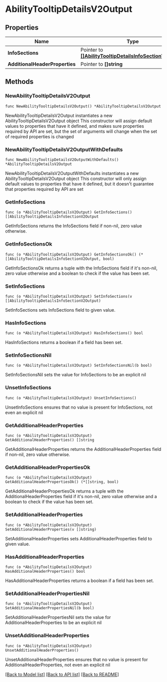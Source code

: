 # AbilityTooltipDetailsV2Output

## Properties

Name | Type | Description | Notes
------------ | ------------- | ------------- | -------------
**InfoSections** | Pointer to [**[]AbilityTooltipDetailsInfoSectionV2Output**](AbilityTooltipDetailsInfoSectionV2Output.md) |  | [optional] 
**AdditionalHeaderProperties** | Pointer to **[]string** |  | [optional] 

## Methods

### NewAbilityTooltipDetailsV2Output

`func NewAbilityTooltipDetailsV2Output() *AbilityTooltipDetailsV2Output`

NewAbilityTooltipDetailsV2Output instantiates a new AbilityTooltipDetailsV2Output object
This constructor will assign default values to properties that have it defined,
and makes sure properties required by API are set, but the set of arguments
will change when the set of required properties is changed

### NewAbilityTooltipDetailsV2OutputWithDefaults

`func NewAbilityTooltipDetailsV2OutputWithDefaults() *AbilityTooltipDetailsV2Output`

NewAbilityTooltipDetailsV2OutputWithDefaults instantiates a new AbilityTooltipDetailsV2Output object
This constructor will only assign default values to properties that have it defined,
but it doesn't guarantee that properties required by API are set

### GetInfoSections

`func (o *AbilityTooltipDetailsV2Output) GetInfoSections() []AbilityTooltipDetailsInfoSectionV2Output`

GetInfoSections returns the InfoSections field if non-nil, zero value otherwise.

### GetInfoSectionsOk

`func (o *AbilityTooltipDetailsV2Output) GetInfoSectionsOk() (*[]AbilityTooltipDetailsInfoSectionV2Output, bool)`

GetInfoSectionsOk returns a tuple with the InfoSections field if it's non-nil, zero value otherwise
and a boolean to check if the value has been set.

### SetInfoSections

`func (o *AbilityTooltipDetailsV2Output) SetInfoSections(v []AbilityTooltipDetailsInfoSectionV2Output)`

SetInfoSections sets InfoSections field to given value.

### HasInfoSections

`func (o *AbilityTooltipDetailsV2Output) HasInfoSections() bool`

HasInfoSections returns a boolean if a field has been set.

### SetInfoSectionsNil

`func (o *AbilityTooltipDetailsV2Output) SetInfoSectionsNil(b bool)`

 SetInfoSectionsNil sets the value for InfoSections to be an explicit nil

### UnsetInfoSections
`func (o *AbilityTooltipDetailsV2Output) UnsetInfoSections()`

UnsetInfoSections ensures that no value is present for InfoSections, not even an explicit nil
### GetAdditionalHeaderProperties

`func (o *AbilityTooltipDetailsV2Output) GetAdditionalHeaderProperties() []string`

GetAdditionalHeaderProperties returns the AdditionalHeaderProperties field if non-nil, zero value otherwise.

### GetAdditionalHeaderPropertiesOk

`func (o *AbilityTooltipDetailsV2Output) GetAdditionalHeaderPropertiesOk() (*[]string, bool)`

GetAdditionalHeaderPropertiesOk returns a tuple with the AdditionalHeaderProperties field if it's non-nil, zero value otherwise
and a boolean to check if the value has been set.

### SetAdditionalHeaderProperties

`func (o *AbilityTooltipDetailsV2Output) SetAdditionalHeaderProperties(v []string)`

SetAdditionalHeaderProperties sets AdditionalHeaderProperties field to given value.

### HasAdditionalHeaderProperties

`func (o *AbilityTooltipDetailsV2Output) HasAdditionalHeaderProperties() bool`

HasAdditionalHeaderProperties returns a boolean if a field has been set.

### SetAdditionalHeaderPropertiesNil

`func (o *AbilityTooltipDetailsV2Output) SetAdditionalHeaderPropertiesNil(b bool)`

 SetAdditionalHeaderPropertiesNil sets the value for AdditionalHeaderProperties to be an explicit nil

### UnsetAdditionalHeaderProperties
`func (o *AbilityTooltipDetailsV2Output) UnsetAdditionalHeaderProperties()`

UnsetAdditionalHeaderProperties ensures that no value is present for AdditionalHeaderProperties, not even an explicit nil

[[Back to Model list]](../README.md#documentation-for-models) [[Back to API list]](../README.md#documentation-for-api-endpoints) [[Back to README]](../README.md)


